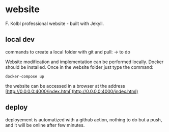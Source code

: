 # website

F. Kolbl professional website - built with Jekyll. 

## local dev
commands to create a local folder with git and pull:
-> to do

Website modification and implementation can be performed locally. Docker should be installed. Once in the website folder just type the command:
```
docker-compose up
```
the website can be accessed in a browser at the address [http://0.0.0.0:4000/index.html](http://0.0.0.0:4000/index.html)


## deploy
deployement is automatized with a github action, nothing to do but a push, and it will be online after few minutes.
